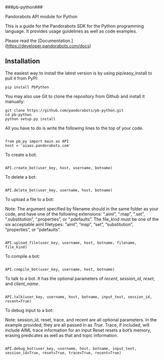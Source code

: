 ###pb-python###

Pandorabots API module for Python

﻿This is a guide for the Pandorabots SDK for the Python programming language. It provides usage guidelines as well as code examples.

Please read the [Documentation.] (https://developer.pandorabots.com/docs)


Installation
------------
The easiest way to install the latest version
is by using pip/easy_install to pull it from PyPI:

    pip install PbPython

You may also use Git to clone the repository from
Github and install it manually:

    git clone https://github.com/pandorabots/pb-python.git
    cd pb-python
    python setup.py install

 All you have to do is write the following lines to the top of your code.

```

from pb_py import main as API
host = 'aiaas.pandorabots.com'

```

To create a bot:

```

API.create_bot(user_key, host, username, botname)

```

To delete a bot:

```

API.delete_bot(user_key, username, host, botname)

```

To upload a file to a bot:

Note: The argument specified by filename should in the same folder as your code, and have one of the following extensions: “.aiml”, “.map”, “.set”, “.substitution”, “.properties”, or “.pdefaults”. The file_kind must be one of the six acceptable aiml filetypes: “aiml”, “map”, “set”, “substitution”, “properties”, or “pdefaults”.

```

API.upload_file(user_key, username, host, botname, filename, file_kind)

```

To compile a bot:

```

API.compile_bot(user_key, username, host, botname)

```

To talk to a bot. It has the optional parameters of _recent_, _session_id_, _reset_, and _client_name_.

```

API.talk(user_key, username, host, botname, input_text, session_id, recent=True)

```

To debug input to a bot:

Note: session_id, reset, trace, and recent  are all optional parameters. In the example provided, they are all passed in as _True_. Trace, if included, will include AIML trace information for an input  Reset resets a bot’s memory, erasing predicates as well as that and topic information. 

```

API.debug_bot(user_key, username, host, botname, input_text, session_id=True, reset=True, trace=True, recent=True)

```



 


